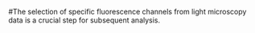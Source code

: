 #The selection of specific fluorescence channels from light microscopy data is a crucial step for subsequent analysis.
